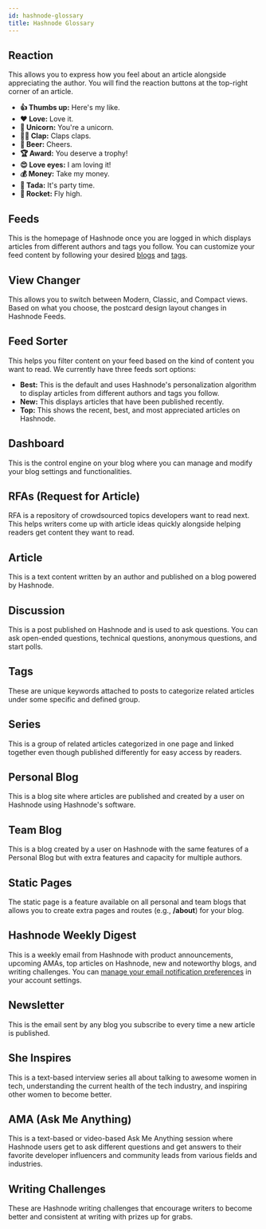```yaml
---
id: hashnode-glossary
title: Hashnode Glossary
---
```


## Reaction

This allows you to express how you feel about an article alongside appreciating the author. You will find the reaction buttons at the top-right corner of an article.

- **👍 Thumbs up:** Here's my like.
- **❤️ Love:** Love it.
- **🦄 Unicorn:** You're a unicorn.
- **👏🏾 Clap:** Claps claps.
- **🍺 Beer:** Cheers.
- **🏆 Award:** You deserve a trophy!
- **😍 Love eyes:** I am loving it!
- **💰 Money:** Take my money.
- **🎉 Tada:** It's party time.
- **🚀 Rocket:** Fly high.

## Feeds

This is the homepage of Hashnode once you are logged in which displays articles from different authors and tags you follow. You can customize your feed content by following your desired [blogs](https://hashnode.com/explore)  and [tags](https://hashnode.com/tags).

## View Changer

This allows you to switch between Modern, Classic, and Compact views. Based on what you choose, the postcard design layout changes in Hashnode Feeds.

## Feed Sorter

This helps you filter content on your feed based on the kind of content you want to read. We currently have three feeds sort options:

- **Best:** This is the default and uses Hashnode's personalization algorithm to display articles from different authors and tags you follow.
- **New:** This displays articles that have been published recently.
- **Top:** This shows the recent, best, and most appreciated articles on Hashnode.

## Dashboard

This is the control engine on your blog where you can manage and modify your blog settings and functionalities.

## RFAs (Request for Article)

RFA is a repository of crowdsourced topics developers want to read next. This helps writers come up with article ideas quickly alongside helping readers get content they want to read.

## Article

This is a text content written by an author and published on a blog powered by Hashnode.

## Discussion

This is a post published on Hashnode and is used to ask questions. You can ask open-ended questions, technical questions, anonymous questions, and start polls.

## Tags

These are unique keywords attached to posts to categorize related articles under some specific and defined group.

## Series

This is a group of related articles categorized in one page and linked together even though published differently for easy access by readers.

## Personal Blog

This is a blog site where articles are published and created by a user on Hashnode using Hashnode's software.

## Team Blog

This is a blog created by a user on Hashnode with the same features of a Personal Blog but with extra features and capacity for multiple authors.

## Static Pages

The static page is a feature available on all personal and team blogs that allows you to create extra pages and routes (e.g., **/about**) for your blog.

## Hashnode Weekly Digest

This is a weekly email from Hashnode with product announcements, upcoming AMAs, top articles on Hashnode, new and noteworthy blogs, and writing challenges. You can [manage your email notification preferences](account-settings) in your account settings.

## Newsletter

This is the email sent by any blog you subscribe to every time a new article is published.

## She Inspires

This is a text-based interview series all about talking to awesome women in tech, understanding the current health of the tech industry, and inspiring other women to become better.

## AMA (Ask Me Anything)

This is a text-based or video-based Ask Me Anything session where Hashnode users get to ask different questions and get answers to their favorite developer influencers and community leads from various fields and industries.

## Writing Challenges

These are Hashnode writing challenges that encourage writers to become better and consistent at writing with prizes up for grabs.

